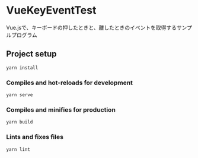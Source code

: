 # VueKeyEventTest
Vue.jsで、キーボードの押したときと、離したときのイベントを取得するサンプルプログラム


## Project setup
```
yarn install
```

### Compiles and hot-reloads for development
```
yarn serve
```

### Compiles and minifies for production
```
yarn build
```

### Lints and fixes files
```
yarn lint
```

